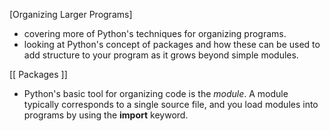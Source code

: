 [Organizing Larger Programs]
- covering more of Python's techniques for organizing programs.
- looking at Python's concept of packages and how these can be used to add structure to your program as it grows beyond simple modules.

[[ Packages ]]
- Python's basic tool for organizing code is the _module_. A module typically corresponds to a single source file, and you load modules into programs by using the **import** keyword. 
